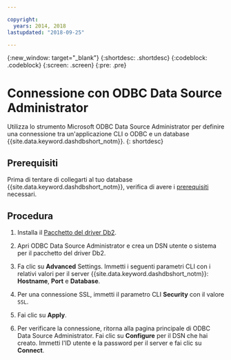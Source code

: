```yaml
---

copyright:
  years: 2014, 2018
lastupdated: "2018-09-25"

---
```


<!-- Attribute definitions --> 
{:new_window: target="_blank"}
{:shortdesc: .shortdesc}
{:codeblock: .codeblock}
{:screen: .screen}
{:pre: .pre}

# Connessione con ODBC Data Source Administrator

Utilizza lo strumento Microsoft ODBC Data Source Administrator per definire una connessione tra un'applicazione CLI o ODBC e un database {{site.data.keyword.dashdbshort_notm}}.
{: shortdesc}

## Prerequisiti

Prima di tentare di collegarti al tuo database {{site.data.keyword.dashdbshort_notm}}, verifica di avere i [prerequisiti](connecting.html#prereqs) necessari.

<!-- Before you can connect to your database, you must perform the following steps:

- [Verify prerequisites](prereqs.html), including installing driver packages, configuring your local environment, and downloading SSL certificates (if needed)
- Collect [connection information](credentials.html), including database details such as host name and port numbers, and connection credentials such as user ID and password -->

## Procedura

1. Installa il [Pacchetto del driver Db2](driver_pkg.html).

2. Apri ODBC Data Source Administrator e crea un DSN utente o sistema per il pacchetto del driver Db2.
    
3. Fa clic su **Advanced** Settings. Immetti i seguenti parametri CLI con i relativi valori per il server {{site.data.keyword.dashdbshort_notm}}: **Hostname**, **Port** e **Database**.
    
4. Per una connessione SSL, immetti il parametro CLI **Security** con il valore `SSL`.
    
5. Fai clic su **Apply**.
    
6. Per verificare la connessione, ritorna alla pagina principale di ODBC Data Source Administrator. Fai clic su **Configure** per il DSN che hai creato. Immetti l'ID utente e la password per il server e fai clic su **Connect**.

